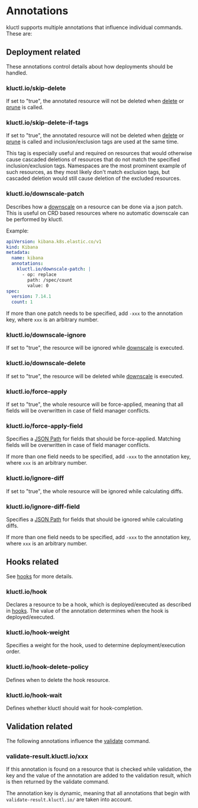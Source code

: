 # Annotations

kluctl supports multiple annotations that influence individual commands. These are:

## Deployment related
These annotations control details about how deployments should be handled.

### kluctl.io/skip-delete
If set to "true", the annotated resource will not be deleted when [delete](./commands.md#delete) or 
[prune](./commands.md#prune) is called.

### kluctl.io/skip-delete-if-tags
If set to "true", the annotated resource will not be deleted when [delete](./commands.md#delete) or 
[prune](./commands.md#prune) is called and inclusion/exclusion tags are used at the same time.

This tag is especially useful and required on resources that would otherwise cause cascaded deletions of resources that
do not match the specified inclusion/exclusion tags. Namespaces are the most prominent example of such resources, as
they most likely don't match exclusion tags, but cascaded deletion would still cause deletion of the excluded resources.

### kluctl.io/downscale-patch
Describes how a [downscale](./commands.md#downscale) on a resource can be done via a json patch. This is useful on
CRD based resources where no automatic downscale can be performed by kluctl.

Example:
```yaml
apiVersion: kibana.k8s.elastic.co/v1
kind: Kibana
metadata:
  name: kibana
  annotations:
    kluctl.io/downscale-patch: |
      - op: replace
        path: /spec/count
        value: 0
spec:
  version: 7.14.1
  count: 1
```

If more than one patch needs to be specified, add `-xxx` to the annotation key, where `xxx` is an arbitrary number.

### kluctl.io/downscale-ignore
If set to "true", the resource will be ignored while [downscale](./commands.md#downscale) is executed.

### kluctl.io/downscale-delete
If set to "true", the resource will be deleted while [downscale](./commands.md#downscale) is executed.

### kluctl.io/force-apply
If set to "true", the whole resource will be force-applied, meaning that all fields will be overwritten in case of
field manager conflicts.

### kluctl.io/force-apply-field
Specifies a [JSON Path](https://goessner.net/articles/JsonPath/) for fields that should be force-applied. Matching
fields will be overwritten in case of field manager conflicts.

If more than one field needs to be specified, add `-xxx` to the annotation key, where `xxx` is an arbitrary number.

### kluctl.io/ignore-diff
If set to "true", the whole resource will be ignored while calculating diffs.

### kluctl.io/ignore-diff-field
Specifies a [JSON Path](https://goessner.net/articles/JsonPath/) for fields that should be ignored while calculating
diffs.

If more than one field needs to be specified, add `-xxx` to the annotation key, where `xxx` is an arbitrary number.

## Hooks related
See [hooks](./hooks.md) for more details.

### kluctl.io/hook
Declares a resource to be a hook, which is deployed/executed as described in [hooks](./hooks.md). The value of the
annotation determines when the hook is deployed/executed.

### kluctl.io/hook-weight
Specifies a weight for the hook, used to determine deployment/execution order.

### kluctl.io/hook-delete-policy
Defines when to delete the hook resource.

### kluctl.io/hook-wait
Defines whether kluctl should wait for hook-completion.

## Validation related
The following annotations influence the [validate](./commands.md#validate) command.

### validate-result.kluctl.io/xxx
If this annotation is found on a resource that is checked while validation, the key and the value of the annotation
are added to the validation result, which is then returned by the validate command.

The annotation key is dynamic, meaning that all annotations that begin with `validate-result.kluctl.io/` are taken
into account.

